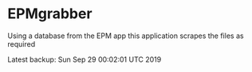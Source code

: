 # EPMgrabber
Using a database from the EPM app this application scrapes the files as required


Latest backup: Sun Sep 29 00:02:01 UTC 2019
